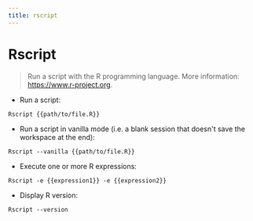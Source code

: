 ```yaml
---
title: rscript
---
```

# Rscript

> Run a script with the R programming language.
> More information: <https://www.r-project.org>.

- Run a script:

`Rscript {{path/to/file.R}}`

- Run a script in vanilla mode (i.e. a blank session that doesn't save the workspace at the end):

`Rscript --vanilla {{path/to/file.R}}`

- Execute one or more R expressions:

`Rscript -e {{expression1}} -e {{expression2}}`

- Display R version:

`Rscript --version`
